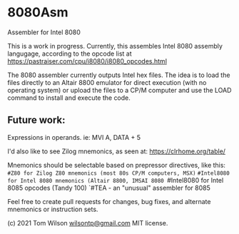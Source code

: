 # 8080Asm
Assembler for Intel 8080 

This is a work in progress. Currently, this assembles Intel 8080 assembly langugage, according to the opcode list at https://pastraiser.com/cpu/i8080/i8080_opcodes.html

The 8080 assembler currently outputs Intel hex files. The idea is to load the files directly to an Altair 8800 emulator for direct execution (with no operating system) 
or upload the files to a CP/M computer and use the LOAD command to install and execute the code.

## Future work:

Expressions in operands. ie: MVI A, DATA + 5

I'd also like to see Zilog mnemonics, as seen at: https://clrhome.org/table/

Mnemonics should be selectable based on prepressor directives, like this:
`#Z80 for Zilog Z80 mnemonics (most 80s CP/M computers, MSX)`
`#Intel8080 for Intel 8080 mnemonics (Altair 8800, IMSAI 8080
`#Intel8080 for Intel 8085 opcodes (Tandy 100)
`#TEA - an "unusual" assembler for 8085

Feel free to create pull requests for changes, bug fixes, and alternate mnemonics or instruction sets. 

(c) 2021 Tom Wilson wilsontp@gmail.com MIT license.